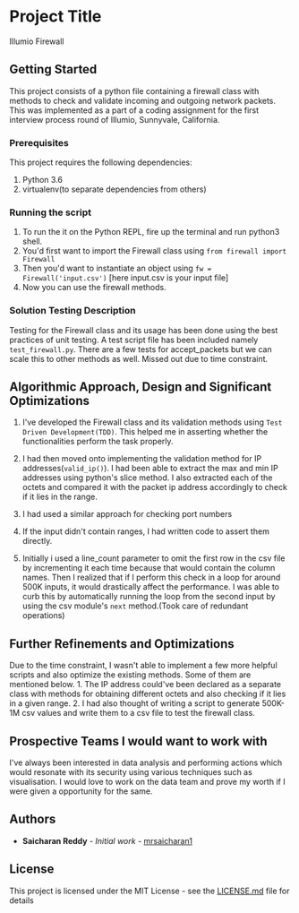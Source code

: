 # Project Title

Illumio Firewall

## Getting Started

This project consists of a python file containing a firewall class with methods to check and validate incoming and outgoing network packets. This was implemented as a part of a coding assignment for the first interview process round of Illumio, Sunnyvale, California.

### Prerequisites

This project requires the following dependencies:
1. Python 3.6
2. virtualenv(to separate dependencies from others)

### Running the script

1. To run the it on the Python REPL, fire up the terminal and run python3 shell.
2. You'd first want to import the Firewall class using `from firewall import Firewall`
3. Then you'd want to instantiate an object using `fw = Firewall('input.csv')` [here input.csv is your input file]
4. Now you can use the firewall methods.

### Solution Testing Description
Testing for the Firewall class and its usage has been done using the best practices of unit testing. A test script file has been included namely `test_firewall.py`. There are a few tests for accept_packets but we can scale this to other methods as well. Missed out due to time constraint.

## Algorithmic Approach, Design and Significant Optimizations
1. I've developed the Firewall class and its validation methods using `Test Driven Development(TDD)`. This  helped me in asserting whether the functionalities perform the task properly.

2. I had then moved onto implementing the validation method for IP addresses(`valid_ip()`). I had been able to extract the max and min IP addresses using python's slice method. I also extracted each of the octets and compared it with the packet ip address accordingly to check if it lies in the range.

3. I had used a similar approach for checking port numbers

4. If the input didn't contain ranges, I had written code to assert them directly.

5. Initially i used a line_count parameter to omit the first row in the csv file by incrementing it each time because that would contain the column names. Then I realized that if I perform this check in a loop for around 500K inputs, it would drastically affect the performance. I was able to curb this by automatically running the loop from the second input by using the csv module's `next` method.(Took care of redundant operations)

## Further Refinements and Optimizations
Due to the time constraint, I wasn't able to implement a few more helpful scripts and also optimize the existing methods. Some of them are mentioned below.
    1. The IP address could've been declared as a separate class with methods for obtaining different octets and also checking if it lies in a given range.
    2. I had also thought of writing a script to generate 500K-1M csv values and write them to a csv file to test the firewall class.


## Prospective Teams I would want to work with

I've always been interested in data analysis and performing actions which would resonate with its security using various techniques such as visualisation. I would love to work on the data team and prove my worth if I were given a opportunity for the same.

## Authors

* **Saicharan Reddy** - *Initial work* - [mrsaicharan1](https://github.com/mrsaicharan1)


## License

This project is licensed under the MIT License - see the [LICENSE.md](LICENSE.md) file for details
